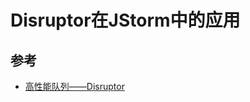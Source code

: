 # Disruptor在JStorm中的应用



## 参考
- [高性能队列——Disruptor](https://tech.meituan.com/2016/11/18/disruptor.html)
